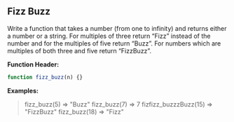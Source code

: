 ## Fizz Buzz
Write a function that takes a number (from one to infinity) and returns either a number or a string. For multiples of three return “Fizz” instead of the number and for the multiples of five return “Buzz”. For numbers which are multiples of both three and five return “FizzBuzz”.

**Function Header:**
```javascript
function fizz_buzz(n) {}
```

**Examples:**
> fizz_buzz(5) => "Buzz"
> fizz_buzz(7) => 7
> fizfizz_buzzzBuzz(15) => "FizzBuzz"
> fizz_buzz(18) => "Fizz"
